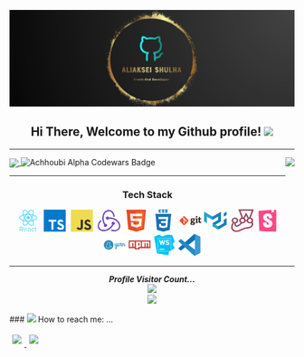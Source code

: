 [![Header](https://github.com/AliakseiShu/AliakseiShu/blob/main/assets/1234.JPG)](https://www.linkedin.com/in/react-redux-typescript-javascript-aliaksei-shulha-front-end/)

<h2 align="center"> Hi There, Welcome to my Github profile! <img src="https://github.com/abdoachhoubi/abdoachhoubi/blob/main/gifs/Hi.gif" width="30"></h2>
 <hr> 
<div>
<a href="https://github.com/anuraghazra/convoychat">
<img align="center" height="134em" src="https://github-readme-stats.vercel.app/api?username=AliakseiShu&show_icons=true&theme=gruvbox" />
</a>
<a align="center"> <img  height="19em"  src="https://www.codewars.com/users/odin8908/badges/large" alt="Achhoubi Alpha Codewars Badge"></a>
<a href="https://github.com/anuraghazra/github-readme-stats">
<img align="right" height="134em" src="https://github-readme-stats.vercel.app/api/top-langs/?username=AliakseiShu&layout=compact&show_icons=true&theme=gruvbox" />
</a>
</div>
  <hr> 

<h3 align="center">Tech Stack</h3>
<div align="center">
  <img src="https://github.com/devicons/devicon/blob/master/icons/react/react-original-wordmark.svg" title="React" alt="React" width="40" height="40"/>&nbsp;
  <img src="https://raw.githubusercontent.com/devicons/devicon/1119b9f84c0290e0f0b38982099a2bd027a48bf1/icons/typescript/typescript-original.svg" title="TypeScript" alt="TypeScript" width="40" height="40"/>&nbsp;
  <img src="https://github.com/devicons/devicon/blob/master/icons/javascript/javascript-original.svg" title="JavaScript" alt="JavaScript" width="40" height="40"/>&nbsp;
  <img src="https://github.com/devicons/devicon/blob/master/icons/redux/redux-original.svg" title="Redux" alt="Redux " width="40" height="40"/>&nbsp;
  <img src="https://github.com/devicons/devicon/blob/master/icons/html5/html5-original.svg" title="HTML5" alt="HTML" width="40" height="40"/>&nbsp;
  <img src="https://github.com/devicons/devicon/blob/master/icons/css3/css3-plain-wordmark.svg"  title="CSS3" alt="CSS" width="40" height="40"/>&nbsp;
  <img src="https://github.com/devicons/devicon/blob/master/icons/git/git-original-wordmark.svg" title="Git" **alt="Git" width="40" height="40"/>
  <img src="https://github.com/devicons/devicon/blob/master/icons/materialui/materialui-original.svg" title="Material UI" alt="Material UI" width="40" height="40"/>&nbsp;
  <img src="https://raw.githubusercontent.com/devicons/devicon/1119b9f84c0290e0f0b38982099a2bd027a48bf1/icons/jest/jest-plain.svg" title="Jest" **alt="Git" width="40" height="40"/>
  <img src="https://raw.githubusercontent.com/devicons/devicon/1119b9f84c0290e0f0b38982099a2bd027a48bf1/icons/storybook/storybook-original.svg" title="storybook" **alt="storybook" width="40" height="40"/>
  <img src="https://raw.githubusercontent.com/devicons/devicon/1119b9f84c0290e0f0b38982099a2bd027a48bf1/icons/yarn/yarn-original-wordmark.svg" title="YARN" **alt="NPM" width="40" height="40"/>
  <img src="https://raw.githubusercontent.com/devicons/devicon/1119b9f84c0290e0f0b38982099a2bd027a48bf1/icons/npm/npm-original-wordmark.svg" title="NPM" **alt="NPM" width="40" height="40"/>
  <img src="https://raw.githubusercontent.com/devicons/devicon/1119b9f84c0290e0f0b38982099a2bd027a48bf1/icons/webstorm/webstorm-plain.svg" title="YARN" **alt="NPM" width="40" height="40"/>
  <img src="https://raw.githubusercontent.com/devicons/devicon/1119b9f84c0290e0f0b38982099a2bd027a48bf1/icons/vscode/vscode-original.svg" title="YARN" **alt="NPM" width="40" height="40"/>
  <hr> 
</div>
<div>
  <p align="center"> 
  <i><b>Profile Visitor Count...</b></i><br>
  <img src="https://raw.githubusercontent.com/saadeghi/saadeghi/master/dino.gif" /><br>
  <img src="https://profile-counter.glitch.me/{AliakseiShu}/count.svg" />
</p>
### <img src="https://raw.githubusercontent.com/alexnaiman/alexnaiman/master/resources/bongocat.gif" width="50px" /> How to reach me: ...
  <p align="left">  
  <a href="https://www.linkedin.com/in/react-redux-typescript-javascript-aliaksei-shulha-front-end/">
    <img src="https://raw.githubusercontent.com/alexnaiman/alexnaiman/master/resources/linkedin.webp" height="35px" style="margin: 5px;" />
  </a>  
  <a href="mailto:aliakseishulha2021@gmail.com">
    <img src="https://raw.githubusercontent.com/alexnaiman/alexnaiman/master/resources/gmail.png" height="30px" style="margin: 5px;" />
  </a>
</p>
</div>


